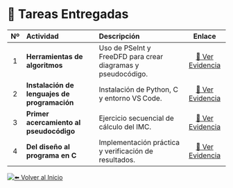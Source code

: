 # 🧩 Tareas Entregadas

| Nº | Actividad | Descripción | Enlace |
|:--:|:----------------------------|:------------------------------------------|:---------------:|
| 1 | **Herramientas de algoritmos** | Uso de PSeInt y FreeDFD para crear diagramas y pseudocódigo. | [📄 Ver Evidencia](../Evidencias/Taller1.pdf) |
| 2 | **Instalación de lenguajes de programación** | Instalación de Python, C y entorno VS Code. | [📄 Ver Evidencia](../Evidencias/Aprendizaje_Autonomo.pdf) |
| 3 | **Primer acercamiento al pseudocódigo** | Ejercicio secuencial de cálculo del IMC. | [📄 Ver Evidencia](../Evidencias/Primer_Algoritmo_Secuencial.pdf) |
| 4 | **Del diseño al programa en C** | Implementación práctica y verificación de resultados. | [📄 Ver Evidencia](../Evidencias/Aprendizaje_Practico_Experimental2.pdf) |

<div align="left">

[![⬅️ Volver al Inicio](https://img.shields.io/badge/⬅️_Volver_al_Inicio-blue?style=for-the-badge)](../index.md)

</div>

